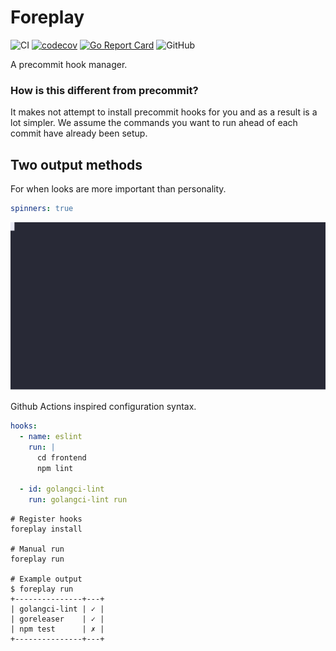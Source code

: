 # Foreplay

![CI](https://github.com/eberkund/foreplay/workflows/CI/badge.svg)
[![codecov](https://codecov.io/gh/eberkund/foreplay/branch/master/graph/badge.svg)](https://codecov.io/gh/eberkund/foreplay)
[![Go Report Card](https://goreportcard.com/badge/github.com/eberkund/foreplay)](https://goreportcard.com/report/github.com/eberkund/foreplay)
![GitHub](https://img.shields.io/github/license/eberkund/foreplay)

A precommit hook manager.

### How is this different from precommit?

It makes not attempt to install precommit hooks for you and as a result is a lot simpler. We assume the commands you want to run ahead of each commit have already been setup.

## Two output methods

For when looks are more important than personality.

```yaml
spinners: true
```

![GitHub](./example.svg)

Github Actions inspired configuration syntax.

```yaml
hooks:
  - name: eslint
    run: |
      cd frontend
      npm lint

  - id: golangci-lint
    run: golangci-lint run
```

```
# Register hooks
foreplay install

# Manual run
foreplay run

# Example output
$ foreplay run
+---------------+---+
| golangci-lint | ✓ |
| goreleaser    | ✓ |
| npm test      | ✗ |
+---------------+---+
```
